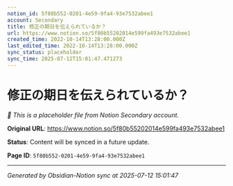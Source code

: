 ```yaml
---
notion_id: 5f80b552-0201-4e59-9fa4-93e7532abee1
account: Secondary
title: 修正の期日を伝えられているか？
url: https://www.notion.so/5f80b55202014e599fa493e7532abee1
created_time: 2022-10-14T13:28:00.000Z
last_edited_time: 2022-10-14T13:28:00.000Z
sync_status: placeholder
sync_time: 2025-07-12T15:01:47.471273
---
```


# 修正の期日を伝えられているか？

*🔄 This is a placeholder file from Notion Secondary account.*

**Original URL**: https://www.notion.so/5f80b55202014e599fa493e7532abee1

**Status**: Content will be synced in a future update.

**Page ID**: `5f80b552-0201-4e59-9fa4-93e7532abee1`

---

*Generated by Obsidian-Notion sync at 2025-07-12 15:01:47*
